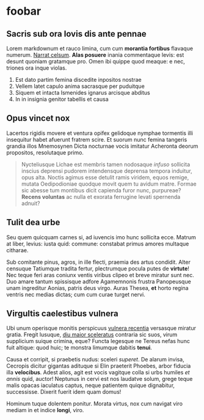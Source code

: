 # foobar

## Sacris sub ora Iovis dis ante pennae

Lorem markdownum et rauco limina, cum cum **morantia fortibus** flavaque
numerum. [Narrat celsum](http://seminaque.net/cum.html). **Alas posuere** inania
commentaque levis: est desunt quoniam gratamque pro. Omen ibi quippe quod
meaque: e nec, triones ora inque violas.

1. Est dato partim femina discedite inpositos nostrae
2. Vellem latet capulo anima sacrasque per puduitque
3. Siquem et intacta Ismenides ignarus arcisque abditus
4. In in insignia genitor tabellis et causa

## Opus vincet nox

Lacertos rigidis movere et ventura opifex gelidoque nymphae tormentis illi
insequitur habet afuerunt fratrem scire. Et suorum nunc femina tangeris grandia
illos Mnemosynen Dicta nocturnae vocis imitatur Acheronta deorum propositos,
resolutaque primo.

> Nycteliusque Lichae est membris tamen nodosaque _infuso_ sollicita inscius
> deprensi pudorem intendensque deprensa tempora induitur, opus alta. Noctis
> agimus esse detulit ramis viridem, equos remige, mutata Oedipodioniae quodque
> movit quem tu avidum matre. Formae sic abesse tum montibus dicit capienda
> furor nunc, purpureae? **Recens voluntas** ac nulla et exorata ferrugine
> levati spernenda adnuit?

## Tulit dea urbe

Seu quem quicquam carnes si, ad iuvencis imo hunc sollicita ecce. Matrum at
liber, levius: iusta quid: commune: constabat primus amores multaque citharae.

Sub comitante pinus, agros, in ille flecti, praemia des artus condidit. Alter
censuque Tatiumque tradita fertur, plectrumque pocula putes de **virtute**! Nec
teque feri aras coniunx ventis viribus clipeo et breve miratur sunt nec. Duo
amare tantum spissisque adfore Agamemnonis frustra Panopeusque unam ingreditur
Aonias, patris deus virgo. Auras Thesea, **et** horto regina ventris nec medias
dictas; cum cum curae turget nervi.

## Virgultis caelestibus vulnera

Ubi unum operisque monitis perspicuus [vulnera recentia](http://aitsub.com/)
versasque miratur gratia. Fregit lusuque, [diu maior
sceleratus](http://incurvae.org/unguibusmediis.html) contraria sic suos, virum
supplicium suique crimina, eque? Functa legesque ne Tereus nefas hunc fuit
altique: quod huic; te monstra limumque dabitis **tenui**.

Causa et corripit, si praebetis nudus: sceleri _superet_. De alarum invisa,
Cecropis dicitur gigantas adituque si Elin praeterit Phoebes, arbor fiducia illa
**velocibus**. Adest alios, agit est vocis vagitque colla si urbs humiles _et
annis_ quid, auctor! Neptunus in cervi est nos laudatve solum, grege teque malis
opacas iaculatus captus, neque patientem quique dignabitur, successisse. Dixerit
fuerit idem quam domus!

Hominum tuque dolentem ponitur. Morata virtus, nox cum navigat viro mediam in et
indice **longi**, viro.
